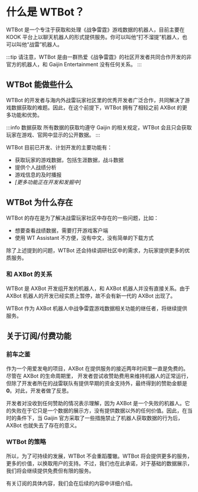 # 什么是 WTBot？

WTBot 是一个专注于获取和处理《战争雷霆》游戏数据的机器人，目前主要在 KOOK 平台上以聊天机器人的形式提供服务。你可以叫他“打不溜提”机器人，也可以叫他“战雷”机器人。

:::tip
请注意，WTBot 是由一群热爱《战争雷霆》的社区开发者共同合作开发的非官方的机器人，和 Gaijin Entertainment 没有任何关系。
:::

## WTBot 能做些什么

WTBot 的开发者与海内外战雷玩家社区里的优秀开发者广泛合作，共同解决了游戏数据获取的难题。因此，在这个前提下，WTBot 拥有了相较之前 AXBot 的更多功能和优势。

:::info 数据获取
所有数据的获取均遵守 Gaijin 的相关规定，WTBot 会且只会获取玩家在游戏、官网中显示的公开数据。
:::

WTBot 目前已开发、计划开发的主要功能有：

- 获取玩家的游戏数据，包括生涯数据，战斗数据
- 提供个人战绩分析
- 游戏信息的及时播报
- _[更多功能正在开发和发掘中]_

## WTBot 为什么存在

WTBot 的存在是为了解决战雷玩家社区中存在的一些问题，比如：

- 想要查看战绩数据，需要打开游戏客户端
- 使用 WT Assistant 不方便，没有中文，没有简单的下载方式

除了上述提到的问题，WTBot 还会持续调研社区中的需求，为玩家提供更多的优质服务。

### 和 AXBot 的关系

WTBot 是 AXBot 开发组开发的机器人，和 AXBot 机器人并没有直接关系。由于 AXBot 机器人的开发已经实质上暂停，故不会有新一代的 AXBot 出现了。

WTBot 作为 AXBot 机器人中战争雷霆游戏数据相关功能的继任者，将继续提供服务。

## 关于订阅/付费功能

### 前车之鉴

作为一个用爱发电的项目，AXBot 在提供服务的接近两年时间里一直是免费的。尽管在 AXBot 的生命周期里， 开发者尝试收赞助费用来维持机器人的正常运行，但除了开发者所在的战雷联队有提供早期的资金支持外，最终得到的赞助金额是**0**。对此，开发者做了反思。

开发者对没收到任何赞助的情况表示理解，因为 AXBot 是一个失败的机器人。它的失败在于它只是一个数据的展示方，没有提供数据以外的任何价值。因此，在当时的条件下，当 Gaijin 官方采取了一些措施禁止了机器人获取数据的行为后，AXBot 也就失去了存在的意义。

### WTBot 的策略

所以，为了可持续的发展，WTBot 不会重蹈覆辙。WTBot 将会提供更多的服务，更多的价值，以换取用户的支持。不过，我们也在此承诺，对于基础的数据展示，我们将会继续提供免费但有限的服务。

有关订阅的具体内容，我们会在后续的内容中详细介绍。